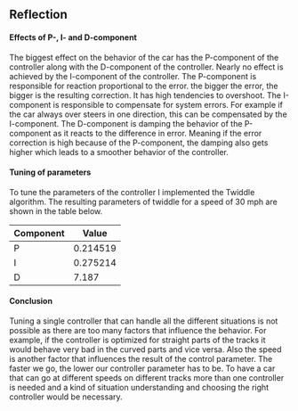 ## Reflection

#### Effects of P-, I- and D-component

The biggest effect on the behavior of the car has the P-component of the controller along with the D-component of the controller. Nearly no effect is achieved by the I-component of the controller.
The P-component is responsible for reaction proportional to the error. the bigger the error, the bigger is the resulting correction. It has high tendencies to overshoot.
The I-component is responsible to compensate for system errors. For example if the car always over steers in one direction, this can be compensated by the I-component.
The D-component is damping the behavior of the P-component as it reacts to the difference in error. Meaning if the error correction is high because of the P-component, the damping also gets higher which leads to a smoother behavior of the controller.

#### Tuning of parameters

To tune the parameters of the controller I implemented the Twiddle algorithm. The resulting parameters of twiddle for a speed of 30 mph are shown in the table below.

| Component | Value    |
| --------- | -------- |
| P         | 0.214519 |
| I         | 0.275214 |
| D         | 7.187    |

#### Conclusion

Tuning a single controller that can handle all the different situations is not possible as there are too many factors that influence the behavior. For example, if the controller is optimized for straight parts of the tracks it would behave very bad in the curved parts and vice versa.
Also the speed is another factor that influences the result of the control parameter. The faster we go, the lower our controller parameter has to be.
To have a car that can go at different speeds on different tracks more than one controller is needed and a kind of situation understanding and choosing the right controller would be necessary.
